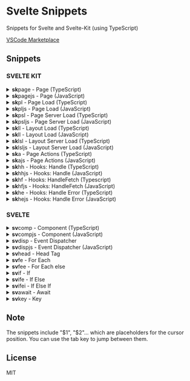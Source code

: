 # Svelte Snippets

Snippets for Svelte and Svelte-Kit (using TypeScript)

[VSCode Marketplace](https://marketplace.visualstudio.com/items?itemName=JakobKruse.svelte-kit-snippets)

## Snippets


### SVELTE KIT

<details>
<summary markdown="span"><b>sk</b>page -  Page (TypeScript)</summary>

```ts
<script lang="ts">
   import type { PageData } from './\$types';

   export let data: PageData;
   $1
</script>

$0
```
</details>
    

<details>
<summary markdown="span"><b>sk</b>pagejs -  Page (JavaScript)</summary>

```ts
<script>
   /** @type {import('./\$types').PageData} */
   export let data;
   $1
</script>

$0
```
</details>
    

<details>
<summary markdown="span"><b>sk</b>pl -  Page Load (TypeScript)</summary>

```ts
import type { PageLoad } from './\$types';

export const load: PageLoad = async (${1:event}) => {
   $2
   return {
     $0
   };
};
```
</details>
    

<details>
<summary markdown="span"><b>sk</b>pljs -  Page Load (JavaScript)</summary>

```ts
/** @type {import('./\$types').PageLoad} */
export const load = async (${1:event}) => {
   $2
   return {
     $0
   };
};
```
</details>
    

<details>
<summary markdown="span"><b>sk</b>psl -  Page Server Load (TypeScript)</summary>

```ts
import type { PageServerLoad } from './\$types';

export const load: PageServerLoad = async (${1:event}) => {
   $2
   return {
     $0
   };
};
```
</details>
    

<details>
<summary markdown="span"><b>sk</b>psljs -  Page Server Load (JavaScript)</summary>

```ts
/** @type {import('./\$types').PageServerLoad} */
export const load = async (${1:event}) => {
   $2
   return {
     $0
   };
};
```
</details>
    

<details>
<summary markdown="span"><b>sk</b>ll -  Layout Load (TypeScript)</summary>

```ts
import type { LayoutLoad } from './\$types';

export const load: LayoutLoad = async (${1:event}) => {
   $2
   return {
     $0
   };
};
```
</details>
    

<details>
<summary markdown="span"><b>sk</b>ll -  Layout Load (JavaScript)</summary>

```ts
/** @type {import('./\$types').LayoutLoad} */
export const load = async (${1:event}) => {
   $2
   return {
     $0
   };
};
```
</details>
    

<details>
<summary markdown="span"><b>sk</b>lsl -  Layout Server Load (TypeScript)</summary>

```ts
import type { LayoutServerLoad } from './\$types';

export const load: LayoutServerLoad = async (${1:event}) => {
   $2
   return {
     $0
   };
};
```
</details>
    

<details>
<summary markdown="span"><b>sk</b>lsljs -  Layout Server Load (JavaScript)</summary>

```ts
/** @type {import('./\$types').LayoutServerLoad} */
export const load = async (${1:event}) => {
   $2
   return {
     $0
   };
};
```
</details>
    

<details>
<summary markdown="span"><b>sk</b>a -  Page Actions (TypeScript)</summary>

```ts
import { Actions } from './\$types';

export const actions: Actions = {
   async ${1:default}({ $2 }) {
     $3
   }
};
```
</details>
    

<details>
<summary markdown="span"><b>sk</b>ajs -  Page Actions (JavaScript)</summary>

```ts
/** @type {import('./\$types').Actions} */
export const actions = {
   async ${1:default}({ $1 }) {
     $2
   }
};
```
</details>
    

<details>
<summary markdown="span"><b>sk</b>hh -  Hooks: Handle (TypeScript)</summary>

```ts
import type { Handle } from './\$types';

export const handle: Handle = async ({ request, resolve }) => {
   $1
   return resolve(request);
};
```
</details>
    

<details>
<summary markdown="span"><b>sk</b>hhjs -  Hooks: Handle (JavaScript)</summary>

```ts
/** @type {import('./\$types').Handle} */
export const handle = async ({ event, resolve }) => {
   $1
   return resolve(event);
};
```
</details>
    

<details>
<summary markdown="span"><b>sk</b>hf -  Hooks: HandleFetch (Typescript)</summary>

```ts
import type { HandleFetch } from './\$types';

export const handle: HandleFetch = async ({ request, fetch }) => {
   $1
   return resolve(request);
};
```
</details>
    

<details>
<summary markdown="span"><b>sk</b>hfjs -  Hooks: HandleFetch (JavaScript)</summary>

```ts
/** @type {import('./\$types').HandleFetch} */
export const handle = async ({ request, fetch }) => {
   $1
};
```
</details>
    

<details>
<summary markdown="span"><b>sk</b>he -  Hooks: Handle Error (TypeScript)</summary>

```ts
import type { HandleError } from './\$types';

export const handle: HandleError = async ({ error, event }) => {
   $2
};
```
</details>
    

<details>
<summary markdown="span"><b>sk</b>hejs -  Hooks: Handle Error (JavaScript)</summary>

```ts
/** @type {import('./\$types').HandleError} */
export const handle = async ({ error, event }) => {
   $1
};
```
</details>
    
    

### SVELTE

<details>
<summary markdown="span"><b>sv</b>comp -  Component (TypeScript)</summary>

```ts
<script lang="ts">
   $1
</script>

$0
```
</details>
    

<details>
<summary markdown="span"><b>sv</b>compjs -  Component (JavaScript)</summary>

```ts
<script>
   $1
</script>

$0
```
</details>
    

<details>
<summary markdown="span"><b>sv</b>disp -  Event Dispatcher</summary>

```ts
import { createEventDispatcher } from 'svelte';

const dispatch = createEventDispatcher<{ $1: $2}>()
$0
```
</details>
    

<details>
<summary markdown="span"><b>sv</b>dispjs -  Event Dispatcher (JavaScript)</summary>

```ts
import { createEventDispatcher } from 'svelte';

const dispatch = createEventDispatcher()
$0
```
</details>
    

<details>
<summary markdown="span"><b>sv</b>head -  Head Tag</summary>

```ts
<svelte:head>
   $1
</svelte:head>
$0
```
</details>
    

<details>
<summary markdown="span"><b>sv</b>fe -  For Each</summary>

```ts
{#each $1 as $2 ($3)}
   $0
{/each}
$0
```
</details>
    

<details>
<summary markdown="span"><b>sv</b>fee -  For Each else</summary>

```ts
{#each $1 as $2 ($3)}
   $4
{:else}
   $5
{/each}
$0
```
</details>
    

<details>
<summary markdown="span"><b>sv</b>if -  If</summary>

```ts
{#if $1}
   $2
{/if}
$0
```
</details>
    

<details>
<summary markdown="span"><b>sv</b>ife -  If Else</summary>

```ts
{#if $1}
   $2
{:else}
   $3
{/if}
$0
```
</details>
    

<details>
<summary markdown="span"><b>sv</b>ifei -  If Else If</summary>

```ts
{#if $1}
   $2
{:else if $3}
   $4
{/if}
$0
```
</details>
    

<details>
<summary markdown="span"><b>sv</b>await -  Await</summary>

```ts
{#await $1}
   $2
{:then $3}
   $4
{/await}
$0
```
</details>
    

<details>
<summary markdown="span"><b>sv</b>key -  Key</summary>

```ts
{#key $1}
   $2
{/key}
$0
```
</details>
    
    

## Note

The snippets include "$1", "$2"... which are placeholders for the cursor position. You can use the tab key to jump between them.

## License

MIT